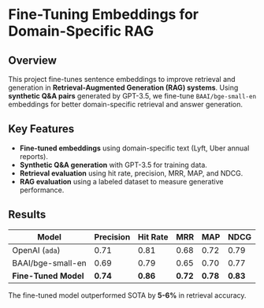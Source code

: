 # **Fine-Tuning Embeddings for Domain-Specific RAG**  

## **Overview**  
This project fine-tunes sentence embeddings to improve retrieval and generation in **Retrieval-Augmented Generation (RAG) systems**. Using **synthetic Q&A pairs** generated by GPT-3.5, we fine-tune `BAAI/bge-small-en` embeddings for better domain-specific retrieval and answer generation.  

## **Key Features**  
- **Fine-tuned embeddings** using domain-specific text (Lyft, Uber annual reports).  
- **Synthetic Q&A generation** with GPT-3.5 for training data.  
- **Retrieval evaluation** using hit rate, precision, MRR, MAP, and NDCG.  
- **RAG evaluation** using a labeled dataset to measure generative performance.  

## **Results**  

| Model               | Precision | Hit Rate | MRR  | MAP  | NDCG |  
|---------------------|-----------|---------|------|------|------|  
| OpenAI (`ada`)      | 0.71  | 0.81  | 0.68 | 0.72 | 0.79 |  
| BAAI/bge-small-en   | 0.69  | 0.79  | 0.65 | 0.70 | 0.77 |  
| **Fine-Tuned Model** | **0.74**  | **0.86** | **0.72** | **0.78** | **0.83** |  

The fine-tuned model outperformed SOTA by **5-6%** in retrieval accuracy.
